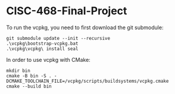 # CISC-468-Final-Project

To run the vcpkg, you need to first download the git submodule:
```
git submodule update --init --recursive
.\vcpkg\bootstrap-vcpkg.bat
.\vcpkg\vcpkg\ install seal
```

In order to use vcpkg with CMake:
```
mkdir bin
cmake -B bin -S . -DCMAKE_TOOLCHAIN_FILE=/vcpkg/scripts/buildsystems/vcpkg.cmake
cmake --build bin
```
